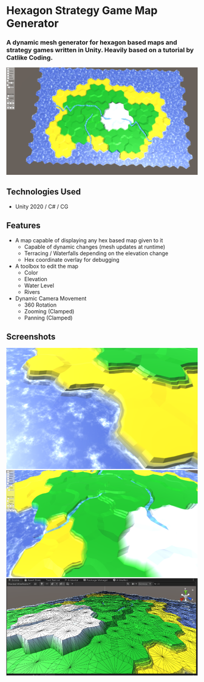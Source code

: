 # Hexagon Strategy Game Map Generator
### A dynamic mesh generator for hexagon based maps and strategy games written in Unity. Heavily based on a tutorial by Catlike Coding.
![a birds eye view of a map](https://github.com/Ruchotzke/Hexagon-Strategy-Map/blob/main/doc/above.png)
## Technologies Used
- Unity 2020 / C# / CG

## Features
- A map capable of displaying any hex based map given to it
	- Capable of dynamic changes (mesh updates at runtime)
	- Terracing / Waterfalls depending on the elevation change
	- Hex coordinate overlay for debugging
- A toolbox to edit the map
	- Color
	- Elevation
	- Water Level
	- Rivers
- Dynamic Camera Movement
	- 360 Rotation
	- Zooming (Clamped)
	- Panning (Clamped)

## Screenshots
![a coastline (water is animated)](https://github.com/Ruchotzke/Hexagon-Strategy-Map/blob/main/doc/coastline.png)
![a couple of rivers crossing the landscape (also animated)](https://github.com/Ruchotzke/Hexagon-Strategy-Map/blob/main/doc/rivers.png)
![a wireframe view of the generated map](https://github.com/Ruchotzke/Hexagon-Strategy-Map/blob/main/doc/wireframe.png)

